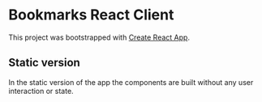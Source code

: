 # Bookmarks React Client
This project was bootstrapped with [Create React App](https://github.com/facebook/create-react-app).

## Static version
In the static version of the app the components are built without any user interaction or state.
